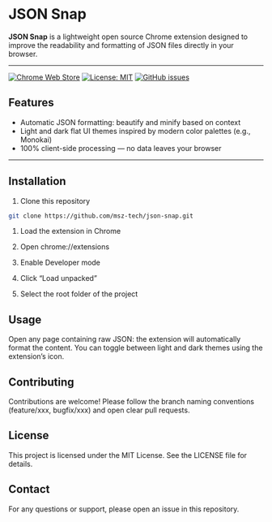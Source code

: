 # JSON Snap

**JSON Snap** is a lightweight open source Chrome extension designed to improve the readability and formatting of JSON files directly in your browser.

---
[![Chrome Web Store](https://img.shields.io/badge/Chrome%20Web%20Store-Unpublished-lightgrey?style=flat-square)](#)
[![License: MIT](https://img.shields.io/badge/license-MIT-green?style=flat-square)](LICENSE)
[![GitHub issues](https://img.shields.io/github/issues/msz-tech/json-snap?style=flat-square)](https://github.com/msz-tech/json-snap/issues)



## Features

- Automatic JSON formatting: beautify and minify based on context  
- Light and dark flat UI themes inspired by modern color palettes (e.g., Monokai)  
- 100% client-side processing — no data leaves your browser

---

## Installation

1. Clone this repository  

```bash
git clone https://github.com/msz-tech/json-snap.git
```

1. Load the extension in Chrome

2. Open chrome://extensions

3. Enable Developer mode

4. Click “Load unpacked”

5. Select the root folder of the project

## Usage
Open any page containing raw JSON: the extension will automatically format the content.
You can toggle between light and dark themes using the extension’s icon.

## Contributing
Contributions are welcome! Please follow the branch naming conventions (feature/xxx, bugfix/xxx) and open clear pull requests.

## License
This project is licensed under the MIT License. See the LICENSE file for details.

## Contact
For any questions or support, please open an issue in this repository.
